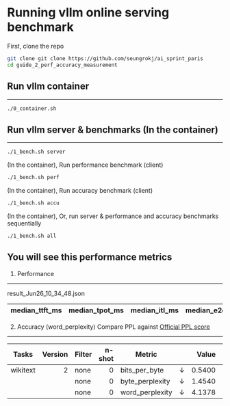 # Running vllm online serving benchmark

First, clone the repo
```sh
git clone git clone https://github.com/seungrokj/ai_sprint_paris
cd guide_2_perf_accuracy_measurement
```
## Run vllm container
---
```sh
./0_container.sh
```
## Run vllm server & benchmarks (In the container)
---
```sh
./1_bench.sh server
```
(In the container), Run performance benchmark (client)
```sh
./1_bench.sh perf
```
(In the container), Run accuracy benchmark (client)
```sh
./1_bench.sh accu
```
(In the container), Or, run server & performance and accuracy benchmarks sequentially 
```sh
./1_bench.sh all
```
## You will see this performance metrics
1. Performance
---
result_Jun26_10_34_48.json

| median_ttft_ms| median_tpot_ms| median_itl_ms| median_e2el_ms| total_token_throughput|
| --------------| --------------| -------------| --------------| ----------------------|

2. Accuracy (word_perplexity) Compare PPL against [Official PPL score](https://huggingface.co/amd/Mixtral-8x7B-Instruct-v0.1-FP8-KV#evaluation-scores)
---
| Tasks  |Version|Filter|n-shot|    Metric     |   |Value |   |Stderr|
|--------|------:|------|-----:|---------------|---|-----:|---|------|
|wikitext|      2|none  |     0|bits_per_byte  |↓  |0.5400|±  |   N/A|
|        |       |none  |     0|byte_perplexity|↓  |1.4540|±  |   N/A|
|        |       |none  |     0|word_perplexity|↓  |4.1378|±  |   N/A|
